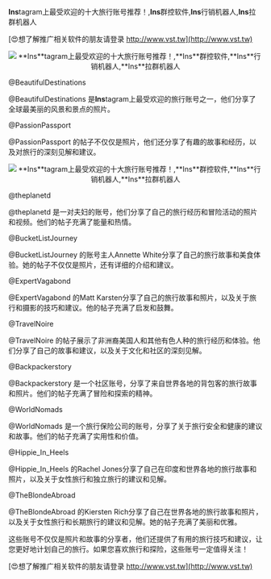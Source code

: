 **Ins**tagram上最受欢迎的十大旅行账号推荐！,**Ins**群控软件,**Ins**行销机器人,**Ins**拉群机器人

[😍想了解推广相关软件的朋友请登录 http://www.vst.tw](http://www.vst.tw)

 <center><img src="https://vst.tw/MP4/tuiguang/png/6.png" alt="**Ins**tagram上最受欢迎的十大旅行账号推荐！,**Ins**群控软件,**Ins**行销机器人,**Ins**拉群机器人"></center>

@BeautifulDestinations

@BeautifulDestinations 是**Ins**tagram上最受欢迎的旅行账号之一，他们分享了全球最美丽的风景和景点的照片。

@PassionPassport

@PassionPassport 的帖子不仅仅是照片，他们还分享了有趣的故事和经历，以及对旅行的深刻见解和建议。

 <center><img src="https://vst.tw/MP4/tuiguang/png/3.png" alt="**Ins**tagram上最受欢迎的十大旅行账号推荐！,**Ins**群控软件,**Ins**行销机器人,**Ins**拉群机器人"></center>

@theplanetd

@theplanetd 是一对夫妇的账号，他们分享了自己的旅行经历和冒险活动的照片和视频。他们的帖子充满了能量和热情。

@BucketListJourney

@BucketListJourney 的账号主人Annette White分享了自己的旅行故事和美食体验。她的帖子不仅仅是照片，还有详细的介绍和建议。

@ExpertVagabond

@ExpertVagabond 的Matt Karsten分享了自己的旅行故事和照片，以及关于旅行和摄影的技巧和建议。他的帖子充满了启发和鼓舞。

@TravelNoire

@TravelNoire 的帖子展示了非洲裔美国人和其他有色人种的旅行经历和体验。他们分享了自己的故事和建议，以及关于文化和社区的深刻见解。

@Backpackerstory

@Backpackerstory 是一个社区账号，分享了来自世界各地的背包客的旅行故事和照片。他们的帖子充满了冒险和探索的精神。

@WorldNomads

@WorldNomads 是一个旅行保险公司的账号，分享了关于旅行安全和健康的建议和故事。他们的帖子充满了实用性和价值。

@Hippie_In_Heels

@Hippie_In_Heels 的Rachel Jones分享了自己在印度和世界各地的旅行故事和照片，以及关于女性旅行和独立旅行的建议和见解。

@TheBlondeAbroad

@TheBlondeAbroad 的Kiersten Rich分享了自己在世界各地的旅行故事和照片，以及关于女性旅行和长期旅行的建议和见解。她的帖子充满了美丽和优雅。

这些账号不仅仅是照片和故事的分享者，他们还提供了有用的旅行技巧和建议，让您更好地计划自己的旅行。如果您喜欢旅行和探险，这些账号一定值得关注！

[😍想了解推广相关软件的朋友请登录 http://www.vst.tw](http://www.vst.tw)



